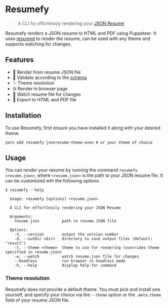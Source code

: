 # Resumefy

> A CLI for effortlessly rendering your [JSON Resume](https://jsonresume.org/)

Resumefy renders a JSON resume to HTML and PDF using Puppeteer. It uses [resumed](https://github.com/rbardini/resumed) to render the resume, can be used with any theme and supports watching for changes.

## Features

- 📎 Render from resume JSON file
- 🔎 Validate according to the [schema](https://jsonresume.org/schema)
- ✨ Theme resolution
- 🌐 Render in browser page
- 👀 Watch resume file for changes
- 💾 Export to HTML and PDF file

## Installation

To use Resumefy, first ensure you have installed it along with your desired theme.

```shell
yarn add resumefy jsonresume-theme-even # or your theme of choice
```

## Usage

You can render your resume by running the command `resumefy <resume.json>`, where `<resume.json>` is the path to your JSON resume file. It can be customized wth the following options.

```shell
$ resumefy --help

  Usage: resumefy [options] <resume.json>

  A CLI for effortlessly rendering your JSON Resume

  Arguments:
    resume.json          path to resume JSON file

  Options:
    -V, --version        output the version number
    -d, --outDir <dir>   directory to save output files (default: "result")
    -t, --theme <theme>  theme to use for rendering (overrides theme specified in resume.json)
    -w, --watch          watch resume.json file for changes
    --headless           run browser in headless mode
    -h, --help           display help for command
```

### Theme resolution

Resumefy does not provide a default theme. You must pick and install one yourself, and specify your choice via the `--theme` option or the `.meta.theme` field of your resume JSON file.
